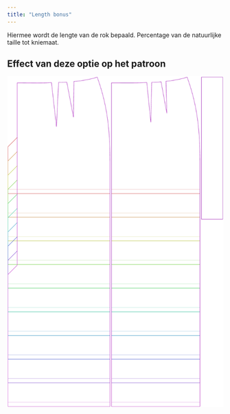 ```yaml
---
title: "Length bonus"
---
```


Hiermee wordt de lengte van de rok bepaald. Percentage van de natuurlijke taille tot kniemaat.

## Effect van deze optie op het patroon

![Deze afbeelding toont het effect van deze optie door meerdere varianten die een andere waarde hebben voor deze optie te vervangen](penelope_lengthbonus_sample.svg "Effect of this option on the pattern")
